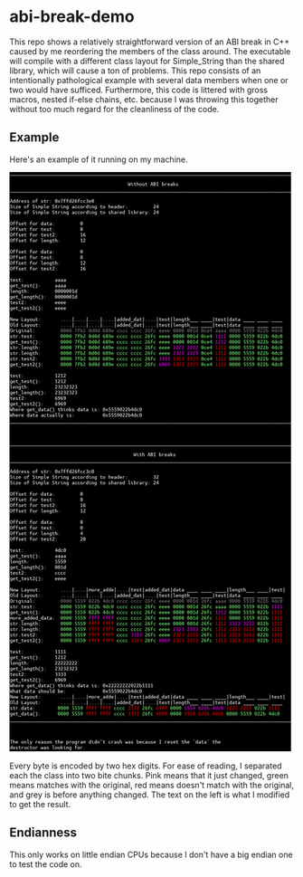 # abi-break-demo

This repo shows a relatively straightforward version of an ABI break in C++
caused by me reordering the members of the class around. The executable will
compile with a different class layout for Simple_String than the shared library,
which will cause a ton of problems. This repo consists of an intentionally
pathological example with several data members when one or two would have
sufficed. Furthermore, this code is littered with gross macros, nested if-else
chains, etc. because I was throwing this together without too much regard for
the cleanliness of the code.

## Example

Here's an example of it running on my machine.

![The Output of the Program](https://github.com/TheLandfill/abi-break-demo/blob/main/resources/abi-demo.png)

Every byte is encoded by two hex digits. For ease of reading, I separated each
the class into two bite chunks. Pink means that it just changed, green means
matches with the original, red means doesn't match with the original, and grey
is before anything changed. The text on the left is what I modified to get the
result.

## Endianness

This only works on little endian CPUs because I don't have a big endian one to
test the code on.
